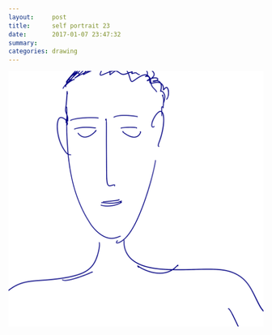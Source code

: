 ```yaml
---
layout:     post
title:      self portrait 23
date:       2017-01-07 23:47:32
summary:    
categories: drawing
---
```

![self portrait 23](/images/diary/self-portrait-23.png ".")

